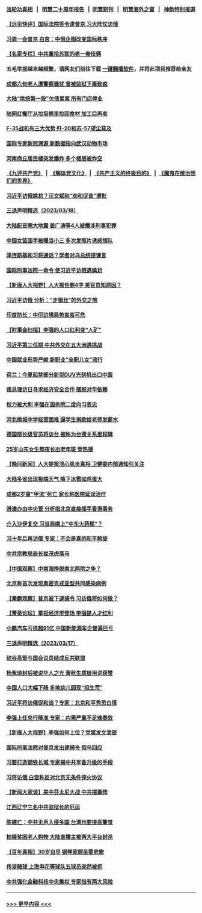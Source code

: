 #### [法轮功真相](https://github.com/gfw-breaker/truth/blob/master/README.md?t=0) &nbsp;&nbsp;|&nbsp;&nbsp; [明慧二十周年报告](https://github.com/gfw-breaker/mh-reports/blob/master/README.md?t=0) &nbsp;&nbsp;|&nbsp;&nbsp;[明慧期刊](https://github.com/gfw-breaker/mh-qikan) &nbsp;&nbsp;|&nbsp;&nbsp; [明慧海外之窗](https://github.com/gfw-breaker/mh-news/blob/master/README.md?t=0) &nbsp;&nbsp;|&nbsp;&nbsp; [神韵特别报道](https://github.com/gfw-breaker/mh-news/blob/master/shenyun.md?t=0)
#### [【远见快评】国际法院签令逮普京 习大阵仗访俄](../pages/nsc413/n13953183.md?t=03200343) 
#### [习周一会普京 白宫：中俄企图改变国际秩序](../pages/nsc413/n13953906.md?t=03200343) 
#### [【名家专栏】中共重拾苏联的老一套伎俩](../pages/nsc413/n13953705.md?t=03200343) 
#### 五毛举报越来越频繁，请网友们前往下载 [一键翻墙软件](https://github.com/gfw-breaker/ssr-accounts)，并将此项目推荐给亲友
#### [成都六旬老人遭警察骚扰 曾被监狱下毒致疯](../pages/nsc413/n13952299.md?t=03200343) 
#### [大陆“烘焙第一股”欠债累累 所有门店停业](../pages/nsc413/n13953647.md?t=03200343) 
#### [陆网红餐厅从垃圾桶里捡回食材 加工后再卖](../pages/nsc413/n13953506.md?t=03200343) 
#### [F-35战机有三大优势 歼-20和苏-57望尘莫及](../pages/nsc413/n13952900.md?t=03200343) 
#### [国际专家新冠溯源 新数据指向武汉动物市场](../pages/nsc413/n13953388.md?t=03200343) 
#### [河南商丘居民楼突发爆炸 多个楼层被炸空](../pages/nsc413/n13953434.md?t=03200343) 
#### [《九评共产党》](https://github.com/begood0513/9ping.md/blob/master/README.md) &nbsp;|&nbsp; [《解体党文化》](../../../../jtdwh.md/blob/master/README.md)  &nbsp;|&nbsp; [《共产主义的终极目的》](../../../../gczydzjmd.md/blob/master/README.md) &nbsp;|&nbsp; [《魔鬼在统治我们的世界》](../../../../mgztzwmdsj.md/blob/master/README.md) 
#### [习近平访俄尴尬？汪文斌称“劝和促谈”遭批](../pages/nsc413/n13953279.md?t=03200343) 
#### [三退声明精选（2023/03/18）](../pages/nsc413/n13953384.md?t=03200343) 
#### [大陆配音圈大地震 姜广涛等4人被爆涉刑事犯罪](../pages/nsc413/n13953323.md?t=03200343) 
#### [中国女篮国手被曝当小三 多次发照片诱惑领队](../pages/nsc413/n13953298.md?t=03200343) 
#### [泽连斯基和习将通话？学者对乌总统提谏言](../pages/nsc413/n13953241.md?t=03200343) 
#### [国际刑事法院一命令 使习近平访俄遇尴尬](../pages/nsc413/n13953314.md?t=03200343) 
#### [【新唐人大视野】人大报告删4字 美官员知原因？](../pages/nsc413/n13953227.md?t=03200343) 
#### [习近平访俄 分析：“走钢丝”的外交之旅](../pages/nsc413/n13953196.md?t=03200343) 
#### [印度防长：中印边境局势岌岌可危](../pages/nsc413/n13953187.md?t=03200343) 
#### [【时事金扫描】李强的人口红利变“人矿”](../pages/nsc413/n13953142.md?t=03200343) 
#### [习近平第三任期 中共外交在五大洲遇挑战](../pages/nsc413/n13951340.md?t=03200343) 
#### [中国就业形势严峻 新职业“全职儿女”流行](../pages/nsc413/n13953154.md?t=03200343) 
#### [荷兰：今夏起禁部分新型DUV光刻机出口中国](../pages/nsc413/n13953171.md?t=03200343) 
#### [德总理访日寻求经济安全合作 摆脱对华依赖](../pages/nsc413/n13953123.md?t=03200343) 
#### [权力被大削 李强在国务院二度向习表忠](../pages/nsc413/n13953041.md?t=03200343) 
#### [河北桃城中学经营困难 逼学生捐款给老师发薪水](../pages/nsc413/n13953099.md?t=03200343) 
#### [德国部长级官员将访台 被称为台德关系里程碑](../pages/nsc413/n13952991.md?t=03200343) 
#### [25岁山东女生熬夜长出老年斑 登热搜](../pages/nsc413/n13953048.md?t=03200343) 
#### [【晚间新闻】人大提案泄心肌炎真相 卫健委内部通知引关注](../pages/nsc413/n13952941.md?t=03200343) 
#### [大陆多省出现极端天气 降下冰雹如鸡蛋大](../pages/nsc413/n13952964.md?t=03200343) 
#### [成都2岁童“甲流”死亡 家长称医院延误治疗](../pages/nsc413/n13953012.md?t=03200343) 
#### [港澳办由中央管 分析指北京直接插手香港事务](../pages/nsc413/n13952970.md?t=03200343) 
#### [介入沙伊复交 习当局绑上“中东火药桶”？](../pages/nsc413/n13952645.md?t=03200343) 
#### [习十年后再访俄 专家：不会是真的和平斡旋](../pages/nsc413/n13952888.md?t=03200343) 
#### [中共宗教局局长崔茂虎落马](../pages/nsc413/n13952887.md?t=03200343) 
#### [【中国观察】中南海挣脱南北两院之争？](../pages/nsc413/n13952537.md?t=03200343) 
#### [北京称首次发现奥密克戎亚型共同感染病例](../pages/nsc413/n13952861.md?t=03200343) 
#### [【秦鹏观察】普京被下逮捕令 习访俄将如何做？](../pages/nsc413/n13952697.md?t=03200343) 
#### [【菁英论坛】掌柜经济学登场 李强提人才红利](../pages/nsc413/n13952624.md?t=03200343) 
#### [小鹏汽车亏损超91亿 中国新能源车企普遍巨亏](../pages/nsc413/n13952635.md?t=03200343) 
#### [三退声明精选（2023/03/17）](../pages/nsc413/n13952741.md?t=03200343) 
#### [硅谷高管与国会议员结成反共联盟](../pages/nsc413/n13952574.md?t=03200343) 
#### [杨紫琼封后被说华人之光 黄秋生质疑用词获赞](../pages/nsc413/n13952639.md?t=03200343) 
#### [中国人口大幅下降 多地幼儿园现“招生荒”](../pages/nsc413/n13952600.md?t=03200343) 
#### [习近平将访俄促和谈？专家：北京和平秀恐白搭](../pages/nsc413/n13952569.md?t=03200343) 
#### [李强上任央行降准 专家：内需严重不足难奏效](../pages/nsc413/n13952465.md?t=03200343) 
#### [【新唐人大视野】李强如何上位？党媒发文泄密](../pages/nsc413/n13951986.md?t=03200343) 
#### [国际刑事法院对普京发出逮捕令 俄乌回应](../pages/nsc413/n13952577.md?t=03200343) 
#### [习要打造钢铁长城 专家揭中共军备升级的手段](../pages/nsc413/n13951822.md?t=03200343) 
#### [习将访俄 白宫称反对北京无条件停火协议](../pages/nsc413/n13952582.md?t=03200343) 
#### [【新闻大家谈】美中芬太尼大战 中共摆毒阵](../pages/nsc413/n13952480.md?t=03200343) 
#### [江西辽宁三名中共监狱长的厄运](../pages/nsc413/n13951740.md?t=03200343) 
#### [陈建仁：中共无声入侵多国 台湾也要提高警觉](../pages/nsc413/n13952219.md?t=03200343) 
#### [拍摄贫困老人购物 大陆直播主被两大平台封杀](../pages/nsc413/n13952368.md?t=03200343) 
#### [【百年真相】30岁自尽 钢琴家顾圣婴悲歌](../pages/nsc413/n13951097.md?t=03200343) 
#### [传涉赌球 上海申花等球队五球员突然被抓](../pages/nsc413/n13952245.md?t=03200343) 
#### [中共强化金融科技中央集权 专家指有两大风险](../pages/nsc413/n13952238.md?t=03200343) 

----
#### [ >>> 更早内容 <<< ](../indexes/nsc413-earlier.md)
